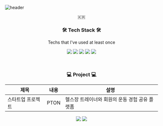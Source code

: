 ![header](https://capsule-render.vercel.app/api?type=soft&color=auto&height=150&section=header&text=GYOUNGMIN&fontSize=70&animation=twinkling)
<p align="center">🇰🇷</p>

<h3 align="center">🛠 Tech Stack 🛠</h3>

<p align="center"> Techs that I've used at least once </p>

<p align="center">
  <img src="https://img.shields.io/badge/Swift-F05138?style=flat-square&logo=Swift&logoColor=white"/>
  <img src="https://img.shields.io/badge/Firebase-FFCA28?style=flat-square&logo=firebase&logoColor=white"/>
  <img src="https://img.shields.io/badge/iOS-000000?style=flat-square&logo=Apple&logoColor=white"/>
  <img src="https://img.shields.io/badge/Java-007396?style=flat-square&logo=Java&logoColor=white"/>
  <img src="https://img.shields.io/badge/Android-3DDC84?style=flat-square&logo=Android&logoColor=white"/>
</p>

<br>

<h3 align="center">💻 Project 💻 </h3>

<div align="center" style="text-align:center">
  
|제목|내용|설명|
|------|---|---|
|스타트업 프로젝트|PTON|헬스장 트레이너와 회원의 운동 경험 공유 플랫폼|
</div>
  
<p align="center">
  <a href="https://hits.seeyoufarm.com"><img src="https://hits.seeyoufarm.com/api/count/incr/badge.svg?url=https%3A%2F%2Fgithub.com%2Fleegyoungmin%2Fhit-counter&count_bg=%2379C83D&title_bg=%23555555&icon=&icon_color=%23E7E7E7&title=hits&edge_flat=false"/></a>
  <img src="http://mazassumnida.wtf/api/mini/generate_badge?boj=cow970814"/>

</p>
